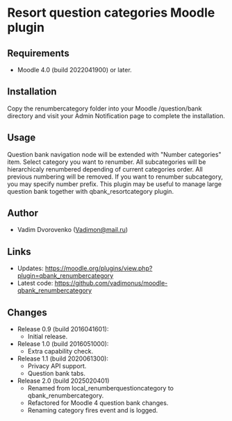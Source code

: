 Resort question categories Moodle plugin
========================================

Requirements
------------
- Moodle 4.0 (build 2022041900) or later.

Installation
------------
Copy the renumbercategory folder into your Moodle /question/bank directory and visit your Admin Notification page to complete the installation.

Usage
-----
Question bank navigation node will be extended with "Number categories" item. Select category you want to renumber. All subcategories will
be hierarchicaly renumbered depending of current categories order. All previous numbering will be removed. If you want to renumber subcategory, 
you may specify number prefix. This plugin may be useful to manage large question bank together with qbank_resortcategory 
plugin.

Author
------
- Vadim Dvorovenko (Vadimon@mail.ru)

Links
-----
- Updates: https://moodle.org/plugins/view.php?plugin=qbank_renumbercategory
- Latest code: https://github.com/vadimonus/moodle-qbank_renumbercategory

Changes
-------
- Release 0.9 (build 2016041601):
    - Initial release.
- Release 1.0 (build 2016051000):
    - Extra capability check.
- Release 1.1 (build 2020061300):
    - Privacy API support.
    - Question bank tabs.
- Release 2.0 (build 2025020401)
    - Renamed from local_renumberquestioncategory to qbank_renumbercategory.
    - Refactored for Moodle 4 question bank changes.
    - Renaming category fires event and is logged.